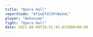 ```yaml
---
title: "Opera Hall"
reportCode: "AY1wQfdJ3FnWykmL"
player: "Nekonome"
fight: "Opera Hall"
date: 2021-08-09T18:51:45.833000+00:00
---
```


